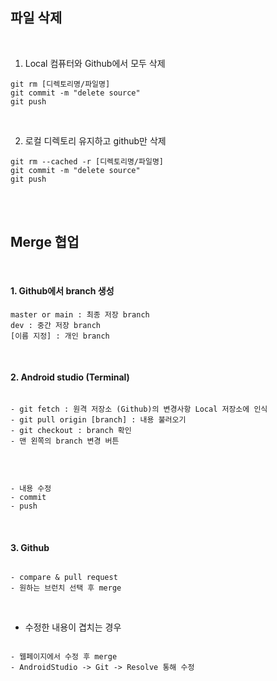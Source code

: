 ## 파일 삭제

</br>

1. Local 컴퓨터와 Github에서 모두 삭제

```
git rm [디렉토리명/파일명]
git commit -m "delete source"
git push

```

</br>

2. 로컬 디렉토리 유지하고 github만 삭제

```
git rm --cached -r [디렉토리명/파일명]
git commit -m "delete source"
git push
```


</br>
</br>

## Merge 협업

</br>

#### 1. Github에서 branch 생성
```
master or main : 최종 저장 branch
dev : 중간 저장 branch
[이름 지정] : 개인 branch
```

</br>


#### 2. Android studio (Terminal)
```

- git fetch : 원격 저장소 (Github)의 변경사항 Local 저장소에 인식
- git pull origin [branch] : 내용 불러오기
- git checkout : branch 확인
- 맨 왼쪽의 branch 변경 버튼

```

</br>

```

- 내용 수정
- commit
- push

```

</br>

#### 3. Github

```

- compare & pull request
- 원하는 브런치 선택 후 merge

```

</br>

- 수정한 내용이 겹치는 경우
```

- 웹페이지에서 수정 후 merge
- AndroidStudio -> Git -> Resolve 통해 수정

```


